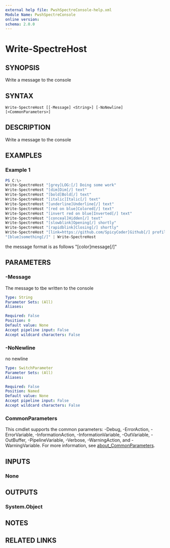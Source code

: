 ```yaml
---
external help file: PwshSpectreConsole-help.xml
Module Name: PwshSpectreConsole
online version:
schema: 2.0.0
---
```


# Write-SpectreHost

## SYNOPSIS
Write a message to the console

## SYNTAX

```
Write-SpectreHost [[-Message] <String>] [-NoNewline] [<CommonParameters>]
```

## DESCRIPTION
Write a message to the console

## EXAMPLES

### Example 1
```powershell
PS C:\>
Write-SpectreHost "[grey]LOG:[/] Doing some work"
Write-SpectreHost "[dim]Dim[/] text"
Write-SpectreHost "[bold]Bold[/] text"
Write-SpectreHost "[italic]Italic[/] text"
Write-SpectreHost "[underline]Underline[/] text"
Write-SpectreHost "[red on blue]Colored[/] text"
Write-SpectreHost "[invert red on blue]Inverted[/] text"
Write-SpectreHost "[conceal]Hidden[/] text"
Write-SpectreHost "[slowblink]Opening[/] shortly"
Write-SpectreHost "[rapidblink]Closing[/] shortly"
Write-SpectreHost "[link=https://github.com/SpicyCoder]Github[/] profile"
"[blue]something[/]" | Write-SpectreHost

```

the message format is as follows "[color]message[/]"

## PARAMETERS

### -Message
The message to tbe written to the console

```yaml
Type: String
Parameter Sets: (All)
Aliases:

Required: False
Position: 0
Default value: None
Accept pipeline input: False
Accept wildcard characters: False
```

### -NoNewline
no newline

```yaml
Type: SwitchParameter
Parameter Sets: (All)
Aliases:

Required: False
Position: Named
Default value: None
Accept pipeline input: False
Accept wildcard characters: False
```

### CommonParameters
This cmdlet supports the common parameters: -Debug, -ErrorAction, -ErrorVariable, -InformationAction, -InformationVariable, -OutVariable, -OutBuffer, -PipelineVariable, -Verbose, -WarningAction, and -WarningVariable. For more information, see [about_CommonParameters](http://go.microsoft.com/fwlink/?LinkID=113216).

## INPUTS

### None

## OUTPUTS

### System.Object
## NOTES

## RELATED LINKS
